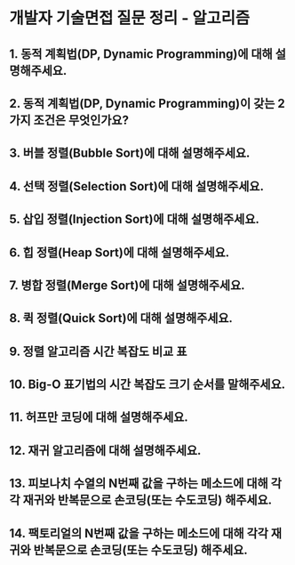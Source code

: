 # 개발자 기술면접 질문 정리 - 알고리즘

## 1. 동적 계획법(DP, Dynamic Programming)에 대해 설명해주세요.
## 2. 동적 계획법(DP, Dynamic Programming)이 갖는 2가지 조건은 무엇인가요?
## 3. 버블 정렬(Bubble Sort)에 대해 설명해주세요.
## 4. 선택 정렬(Selection Sort)에 대해 설명해주세요.
## 5. 삽입 정렬(Injection Sort)에 대해 설명해주세요.
## 6. 힙 정렬(Heap Sort)에 대해 설명해주세요.
## 7. 병합 정렬(Merge Sort)에 대해 설명해주세요.
## 8. 퀵 정렬(Quick Sort)에 대해 설명해주세요.
## 9. 정렬 알고리즘 시간 복잡도 비교 표
## 10. Big-O 표기법의 시간 복잡도 크기 순서를 말해주세요.
## 11. 허프만 코딩에 대해 설명해주세요.
## 12. 재귀 알고리즘에 대해 설명해주세요.
## 13. 피보나치 수열의 N번째 값을 구하는 메소드에 대해 각각 재귀와 반복문으로 손코딩(또는 수도코딩) 해주세요.
## 14. 팩토리얼의 N번째 값을 구하는 메소드에 대해 각각 재귀와 반복문으로 손코딩(또는 수도코딩) 해주세요.
